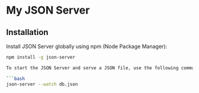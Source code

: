 # My JSON Server

## Installation

Install JSON Server globally using npm (Node Package Manager):

```bash
npm install -g json-server

To start the JSON Server and serve a JSON file, use the following command:

```bash
json-server --watch db.json
